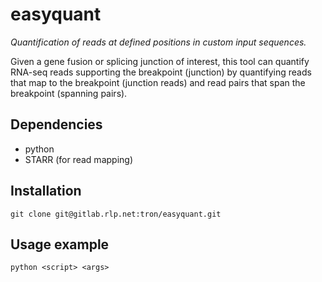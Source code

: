 # easyquant

*Quantification of reads at defined positions in custom input sequences.*


Given a gene fusion or splicing junction of interest, this tool can quantify RNA-seq reads 
supporting the breakpoint (junction) by quantifying reads that map to the breakpoint (junction reads) and
read pairs that span the breakpoint (spanning pairs).

## Dependencies

 - python
 - STARR (for read mapping)

## Installation

```
git clone git@gitlab.rlp.net:tron/easyquant.git
```

## Usage example


```
python <script> <args>
```
